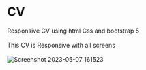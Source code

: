 # CV
Responsive CV using html Css and  bootstrap 5
<br>
<br>
This CV is Responsive with all screens<br>
<br>
![Screenshot 2023-05-07 161523](https://user-images.githubusercontent.com/108104669/236679790-f965a0af-17ec-4d9e-b62e-4cbbd8e442a3.png)
